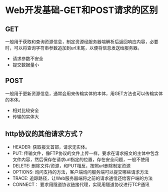 # Web开发基础-GET和POST请求的区别

## GET
一般用于获取和查询资源信息，制定资源经服务器端解析后返回响应内容，必要时，可以将查询字符串参数追加到url末尾，以便将信息发送给服务器。

- 请求参数不安全
- 提交数据量小

## POST
一般用于更新资源信息，通常会用来传输实体的本体，用GET方法也可以传输实体的本体。

- 相对比较安全
- 传输的实体大

## http协议的其他请求方式？

- HEADER: 获取报文首部，请求无实体。
- PUT: 传输文件，像FTP协议的文件上传一样，要求在请求报文的主体中包含文件内容，然后保存在请求url指定的位置，存在安全问题，一般不使用
- DELETE: 删除文件/资源，和PUT相反，按照url删除制定资源
- OPTIONS: 询问支持的方法，客户端询问服务端可以提交哪些请求方法
- TRACE: 追踪路径，让Web服务器端将之前的请求通信还给客户端的方法
- CONNECT： 要求用隧道协议链接代理，实现用隧道协议进行TCP通讯